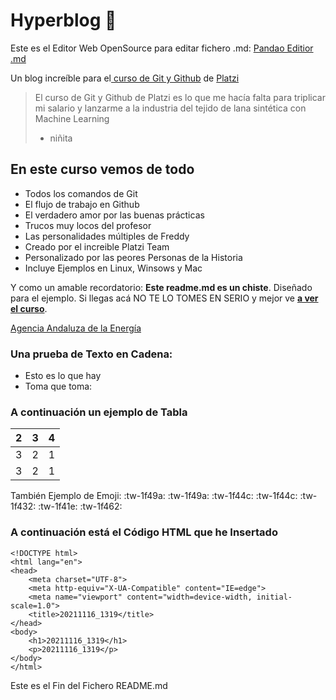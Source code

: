 # Hyperblog 💚

Este es el Editor Web OpenSource para editar fichero .md:
[Pandao Editior .md](https://pandao.github.io/editor.md/en.html "Pandao Editior .md")

Un blog increíble para el[ curso de Git y Github](https://platzi.com/cursos/git-github/ " curso de Git y Github") de [Platzi](https://platzi.com/ "Platzi")
> El curso de Git y Github de Platzi es lo que me hacía falta para triplicar mi salario y lanzarme a la industria del tejido de lana sintética con Machine Learning
> - niñita

## En este curso vemos de todo
* Todos los comandos de Git
* El flujo de trabajo en Github
* El verdadero amor por las buenas prácticas
* Trucos muy locos del profesor
* Las personalidades múltiples de Freddy
* Creado por el increible Platzi Team
* Personalizado por las peores Personas de la Historia
* Incluye Ejemplos en Linux, Winsows y Mac

Y como un amable recordatorio: **Este readme.md es un chiste**.  Diseñado para el ejemplo. Si llegas acá NO TE LO TOMES EN SERIO y mejor ve [**a ver el curso**](https://platzi.com/cursos/git-github/ "a ver el curso").

[Agencia Andaluza de la Energía](https://www.agenciaandaluzadelaenergia.es/en "Agencia Andaluza de la Energía")

### Una prueba de Texto en Cadena:
- Esto es lo que hay
- Toma que toma:

### A continuación un ejemplo de Tabla


| 2  | 3  | 4  |
| ------------: | ------------: | ------------: |
|  3 | 2  | 1  |
|  3 | 2  | 1  |

También Ejemplo de Emoji: 
 :tw-1f49a:
 :tw-1f49a: 
 :tw-1f44c: 
 :tw-1f44c: 
 :tw-1f432: 
 :tw-1f41e: 
 :tw-1f462:

### A continuación está el Código HTML que he Insertado




    <!DOCTYPE html>
    <html lang="en">
    <head>
        <meta charset="UTF-8">
        <meta http-equiv="X-UA-Compatible" content="IE=edge">
        <meta name="viewport" content="width=device-width, initial-scale=1.0">
        <title>20211116_1319</title>
    </head>
    <body>
        <h1>20211116_1319</h1>
        <p>20211116_1319</p>
    </body>
    </html>
	

Este es el Fin del Fichero README.md